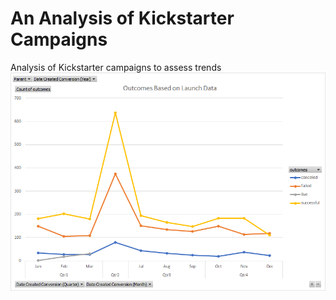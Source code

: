 # An Analysis of Kickstarter Campaigns
Analysis of Kickstarter campaigns to assess trends
![Outcomes Based on Launch Data](/Outcomes.png)

